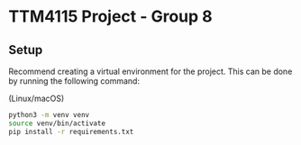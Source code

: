 # TTM4115 Project - Group 8

## Setup

Recommend creating a virtual environment for the project. This can be done by running the following command:

(Linux/macOS)
```bash
python3 -m venv venv
source venv/bin/activate
pip install -r requirements.txt
```